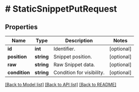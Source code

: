 # # StaticSnippetPutRequest

## Properties

Name | Type | Description | Notes
------------ | ------------- | ------------- | -------------
**id** | **int** | Identifier. | [optional]
**position** | **string** | Snippet position. | [optional]
**raw** | **string** | Raw Snippet data. | [optional]
**condition** | **string** | Condition for visibility. | [optional]

[[Back to Model list]](../../README.md#models) [[Back to API list]](../../README.md#endpoints) [[Back to README]](../../README.md)
